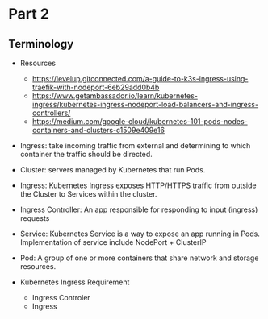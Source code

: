 # Part 2

## Terminology
- Resources
  - https://levelup.gitconnected.com/a-guide-to-k3s-ingress-using-traefik-with-nodeport-6eb29add0b4b
  - https://www.getambassador.io/learn/kubernetes-ingress/kubernetes-ingress-nodeport-load-balancers-and-ingress-controllers/
  - https://medium.com/google-cloud/kubernetes-101-pods-nodes-containers-and-clusters-c1509e409e16



- Ingress: take incoming traffic from external and determining to which container the traffic should be directed.


- Cluster: servers managed by Kubernetes that run Pods.
- Ingress: Kubernetes Ingress exposes HTTP/HTTPS traffic from outside the Cluster to Services within the cluster.
- Ingress Controller: An app responsible for responding to input (ingress) requests 
- Service: Kubernetes Service is a way to expose an app running in Pods. Implementation of service include NodePort + ClusterIP
- Pod: A group of one or more containers that share network and storage resources.


- Kubernetes Ingress Requirement
  - Ingress Controler
  - Ingress

